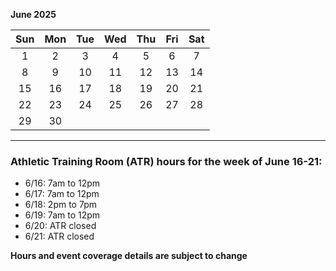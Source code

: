 **June 2025**

|Sun|Mon|Tue|Wed|Thu|Fri|Sat|
|:---:|:---:|:---:|:---:|:---:|:---:|:---:|
|1  |2  |3  |4  |5  |6  |7  |
|8  |9  |10 |11 |12 |13 |14 |
|15 |16 |17 |18 |19 |20 |21 |
|22 |23 |24 |25 |26 |27 |28 |
|29 |30 |   |   |   |   |   |

---
### Athletic Training Room (ATR) hours for the week of June 16-21:

* 6/16: 7am to 12pm
* 6/17: 7am to 12pm
* 6/18: 2pm to 7pm
* 6/19: 7am to 12pm
* 6/20: ATR closed
* 6/21: ATR closed

**Hours and event coverage details are subject to change**
